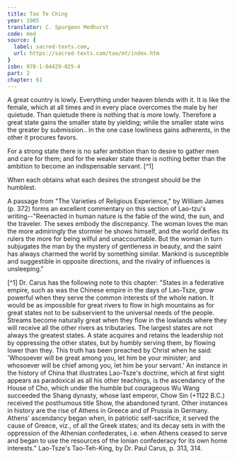 ```yaml
---
title: Tao Te Ching
year: 1905
translator: C. Spurgeon Medhurst
code: med
source: {
  label: sacred-texts.com,
  url: https://sacred-texts.com/tao/mt/index.htm
}
isbn: 978-1-64429-025-4
part: 2
chapter: 61
---
```

A great country is lowly. Everything under heaven blends with it. It is like the female, which at all times and in every place overcomes the male by her quietude. Than quietude there is nothing that is more lowly. Therefore a great state gains the smaller state by yielding; while the smaller state wins the greater by submission.. In the one case lowliness gains adherents, in the other it procures favors.

For a strong state there is no safer ambition than to desire to gather men and care for them; and for the weaker state there is nothing better than the ambition to become an indispensable servant. [^1]

When each obtains what each desires the strongest should be the humblest.

A passage from "The Varieties of Religious Experience," by William James (p. 372) forms an excellent commentary on this section of Lao-tzu's writing--"Reenacted in human nature is the fable of the wind, the sun, and the traveler. The sexes embody the discrepancy. The woman loves the man the more admiringly the stormier he shows himself, and the world deifies its rulers the more for being wilful and unaccountable. But the woman in turn subjugates the man by the mystery of gentleness in beauty, and the saint has always charmed the world by something similar. Mankind is susceptible and suggestible in opposite directions, and the rivalry of influences is unsleeping."



[^1] Dr. Carus has the following note to this chapter: "States in a federative empire, such as was the Chinese empire in the days of Lao-Tsze, grow powerful when they serve the common interests of the whole nation. It would be as impossible for great rivers to flow in high mountains as for great states not to be subservient to the universal needs of the people. Streams become naturally great when they flow in the lowlands where they will receive all the other rivers as tributaries. The largest states are not always the greatest states. A state acquires and retains the leadership not by oppressing the other states, but by humbly serving them, by flowing lower than they. This truth has been preached by Christ when he said: 'Whosoever will be great among you, let him be your minister; and whosoever will be chief among you, let him be your servant.' An instance in the history of China that illustrates Lao-Tsze's doctrine, which at first sight appears as paradoxical as all his other teachings, is the ascendancy of the House of Cho, which under the humble but courageous Wu Wang succeeded the Shang dynasty, whose last emperor, Chow Sin (+1122 B.C.) received the posthumous title Show, the abandoned tyrant. Other instances in history are the rise of Athens in Greece and of Prussia in Germany. Athens' ascendancy began when, in patriotic self-sacrifice, it served the cause of Greece, viz., of all the Greek states; and its decay sets in with the oppression of the Athenian confederates, i.e. when Athens ceased to serve and began to use the resources of the Ionian confederacy for its own home interests." Lao-Tsze's Tao-Teh-King, by Dr. Paul Carus, p. 313, 314.
